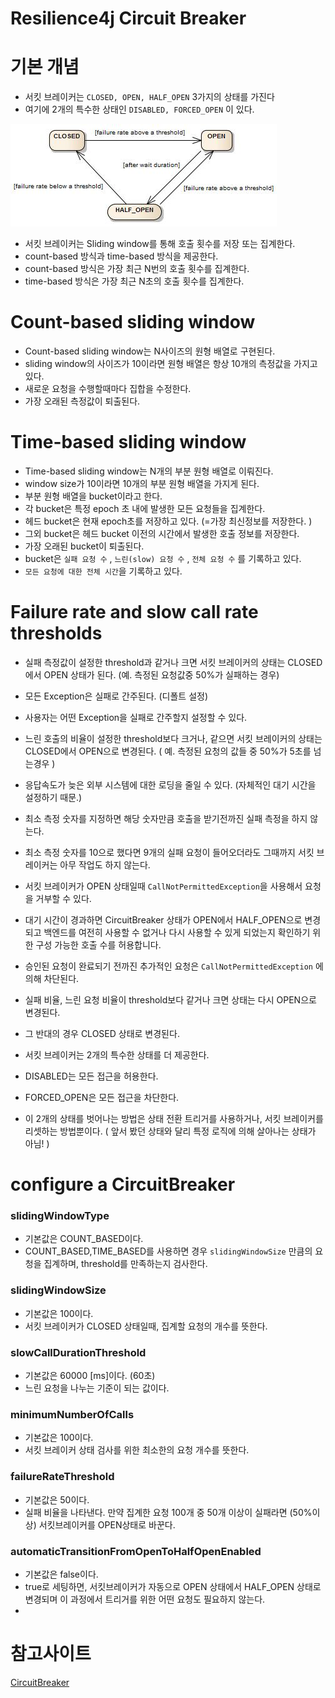 # Resilience4j Circuit Breaker

# 기본 개념

- 서킷 브레이커는 `CLOSED, OPEN, HALF_OPEN` 3가지의 상태를 가진다
- 여기에 2개의 특수한 상태인 `DISABLED, FORCED_OPEN` 이 있다.

![Untitled](./Untitled.png)

- 서킷 브레이커는 Sliding window를 통해 호출 횟수를 저장 또는 집계한다.
- count-based 방식과 time-based 방식을 제공한다.
- count-based 방식은 가장 최근 N번의 호출 횟수를 집계한다.
- time-based 방식은 가장 최근 N초의 호출 횟수를 집계한다.

# **Count-based sliding window**

- Count-based sliding window는 N사이즈의 원형 배열로 구현된다.
- sliding window의 사이즈가 10이라면 원형 배열은 항상 10개의 측정값을 가지고 있다.
- 새로운 요청을 수행할때마다 집합을 수정한다.
- 가장 오래된 측정값이 퇴출된다.

# **Time-based sliding window**

- Time-based sliding window는 N개의 부분 원형 배열로 이뤄진다.
- window size가 10이라면 10개의 부분 원형 배열을 가지게 된다.
- 부분 원형 배열을 bucket이라고 한다.
- 각 bucket은 특정 epoch 초 내에 발생한 모든 요청들을 집계한다.
- 헤드 bucket은 현재 epoch초를 저장하고 있다. (=가장 최신정보를 저장한다. )
- 그외 bucket은 헤드 bucket 이전의 시간에서 발생한 호출 정보를 저장한다.
- 가장 오래된 bucket이 퇴출된다.
- bucket은 `실패 요청 수` , `느린(slow) 요청 수` , `전체 요청 수` 를 기록하고 있다.
- `모든 요청에 대한 전체 시간`을 기록하고 있다.

# **Failure rate and slow call rate thresholds**

- 실패 측정값이 설정한 threshold과 같거나 크면 서킷 브레이커의 상태는 CLOSED에서 OPEN 상태가 된다. (예. 측정된 요청값중 50%가 실패하는 경우)
- 모든 Exception은 실패로 간주된다. (디폴트 설정)
- 사용자는 어떤 Exception을 실패로 간주할지 설정할 수 있다.

- 느린 호출의 비율이 설정한 threshold보다 크거나, 같으면 서킷 브레이커의 상태는 CLOSED에서 OPEN으로 변경된다. ( 예. 측정된 요청의 값들 중 50%가 5초를 넘는경우 )
- 응답속도가 늦은 외부 시스템에 대한 로딩을 줄일 수 있다. (자체적인 대기 시간을 설정하기 때문.)
- 최소 측정 숫자를 지정하면 해당 숫자만큼 호출을 받기전까진 실패 측정을 하지 않는다.
- 최소 측정 숫자를 10으로 했다면 9개의 실패 요청이 들어오더라도 그때까지 서킷 브레이커는 아무 작업도 하지 않는다.

- 서킷 브레이커가 OPEN 상태일때 `CallNotPermittedException`을 사용해서 요청을 거부할 수 있다.
- 대기 시간이 경과하면 CircuitBreaker 상태가 OPEN에서 HALF_OPEN으로 변경되고 백엔드를 여전히 사용할 수 없거나 다시 사용할 수 있게 되었는지 확인하기 위한 구성 가능한 호출 수를 허용합니다.
- 승인된 요청이 완료되기 전까진 추가적인 요청은 `CallNotPermittedException` 에 의해 차단된다.
- 실패 비율, 느린 요청 비율이 threshold보다 같거나 크면 상태는 다시 OPEN으로 변경된다.
- 그 반대의 경우 CLOSED 상태로 변경된다.

- 서킷 브레이커는 2개의 특수한 상태를 더 제공한다.
- DISABLED는 모든 접근을 허용한다.
- FORCED_OPEN은 모든 접근을 차단한다.
- 이 2개의 상태를 벗어나는 방법은 상태 전환 트리거를 사용하거나, 서킷 브레이커를 리셋하는 방법뿐이다. ( 앞서 봤던 상태와 달리 특정 로직에 의해 살아나는 상태가 아님! )

# **configure a CircuitBreaker**

### slidingWindowType

- 기본값은 COUNT_BASED이다.
- COUNT_BASED,TIME_BASED를 사용하면 경우 `slidingWindowSize` 만큼의 요청을 집계하며, threshold를 만족하는지 검사한다.

### slidingWindowSize

- 기본값은 100이다.
- 서킷 브레이커가 CLOSED 상태일때, 집계할 요청의 개수를 뜻한다.

### slowCallDurationThreshold

- 기본값은 60000 [ms]이다. (60초)
- 느린 요청을 나누는 기준이 되는 값이다.

### minimumNumberOfCalls

- 기본값은 100이다.
- 서킷 브레이커 상태 검사를 위한 최소한의 요청 개수를 뜻한다.

### failureRateThreshold

- 기본값은 50이다.
- 실패 비율을 나타낸다. 만약 집계한 요청 100개 중 50개 이상이 실패라면 (50%이상) 서킷브레이커를 OPEN상태로 바꾼다.

### automaticTransitionFromOpenToHalfOpenEnabled

- 기본값은 false이다.
- true로 세팅하면, 서킷브레이커가 자동으로 OPEN 상태에서 HALF_OPEN 상태로 변경되며 이 과정에서 트리거를 위한 어떤 요청도 필요하지 않는다.
-

# 참고사이트

[CircuitBreaker](https://resilience4j.readme.io/docs/circuitbreaker)
